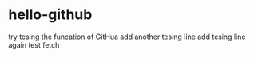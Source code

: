 # hello-github
try tesing the funcation of GitHua
add another tesing line
add tesing line again
test fetch
